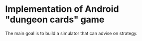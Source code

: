 # Implementation of Android "dungeon cards" game

The main goal is to build a simulator that can advise on strategy.

